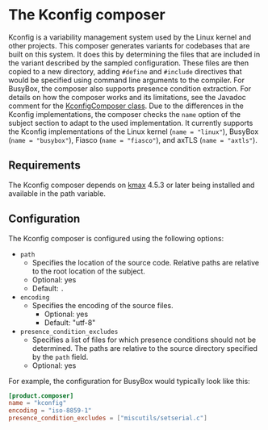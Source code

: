# The Kconfig composer

Kconfig is a variability management system used by the Linux kernel and other projects.
This composer generates variants for codebases that are built on this system.
It does this by determining the files that are included in the variant described by the sampled configuration.
These files are then copied to a new directory, adding `#define` and `#include` directives that would be
specified using command line arguments to the compiler.
For BusyBox, the composer also supports presence condition extraction.
For details on how the composer works and its limitations, see the Javadoc comment for the
[KconfigComposer class](../../src/main/java/edu/kit/varijoern/composers/kconfig/KconfigComposer.java).
Due to the differences in the Kconfig implementations, the composer checks the `name` option of the subject section to
adapt to the used implementation. It currently supports the Kconfig implementations of the Linux kernel
(`name = "linux"`), BusyBox (`name = "busybox"`), Fiasco (`name = "fiasco"`), and axTLS (`name = "axtls"`).

## Requirements

The Kconfig composer depends on [kmax](https://github.com/paulgazz/kmax) 4.5.3 or later being installed and available in the path
variable.

## Configuration

The Kconfig composer is configured using the following options:

- `path`
    - Specifies the location of the source code.
      Relative paths are relative to the root location of the subject.
    - Optional: yes
    - Default: `.`
- `encoding`
  - Specifies the encoding of the source files.
    - Optional: yes
    - Default: "utf-8"
- `presence_condition_excludes`
    - Specifies a list of files for which presence conditions should not be determined. The paths are relative to the
      source directory specified by the `path` field.
    - Optional: yes

For example, the configuration for BusyBox would typically look like this:

```toml
[product.composer]
name = "kconfig"
encoding = "iso-8859-1"
presence_condition_excludes = ["miscutils/setserial.c"]
```
